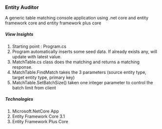 ### Entity Auditor
A generic table matching console application using .net core and entity framework core and entity framework plus core

##### View Insights
1. Starting point : Program.cs
2. Program automatically inserts some seed data. If already exists any, will update with latest value.
3. MatchTable.cs class does the matching and returns a matching response. 
4. MatchTable.FindMatch takes the 3 parameters (source entity type, target entity type, primary key)
5. MatchTable.SetBatchSize() taken one integer parameter to control the batch limit from client


##### Technologies
1. Microsoft.NetCore App
2. Entity Framework Core 3.1
3. Entity Framework Plus Core 
